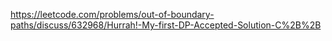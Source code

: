 https://leetcode.com/problems/out-of-boundary-paths/discuss/632968/Hurrah!-My-first-DP-Accepted-Solution-C%2B%2B